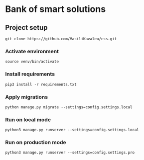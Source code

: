 # Bank of smart solutions

## Project setup
```
git clone https://github.com/VasiliKavaleu/css.git
```

### Activate environment
```
source venv/bin/activate
```

### Install requirements
```
pip3 install -r requirements.txt
```

### Apply migrations 
```
python manage.py migrate --settings=config.settings.local
```

### Run on local mode
```
python3 manage.py runserver --settings=config.settings.local
```

### Run on production mode
```
python3 manage.py runserver --settings=config.settings.pro
```

